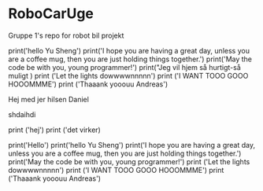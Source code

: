 # RoboCarUge
Gruppe 1's repo for robot bil projekt

print('hello  Yu Sheng')
print('I hope you are having a great day, unless you are a coffee mug, then you are just holding things together.')
print('May the code be with you, young programmer!')
print("Jeg vil hjem så hurtigt-så muligt )
print ('Let the lights dowwwwnnnnn')
print ('I WANT TOOO GOOO HOOOMMME')
print ('Thaaank yooouu Andreas')

Hej med jer hilsen Daniel

shdaihdi

print  ('hej')
print ('det virker)

print('Hello')
print('hello  Yu Sheng')
print('I hope you are having a great day, unless you are a coffee mug, then you are just holding things together.')
print('May the code be with you, young programmer!')
print ('Let the lights dowwwwnnnnn')
print ('I WANT TOOO GOOO HOOOMMME')
print ('Thaaank yooouu Andreas')
